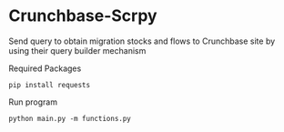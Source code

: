 # Crunchbase-Scrpy
Send query to obtain migration stocks and flows to Crunchbase site by using their query builder mechanism

Required Packages

```
pip install requests
```

Run program 
```
python main.py -m functions.py
```
